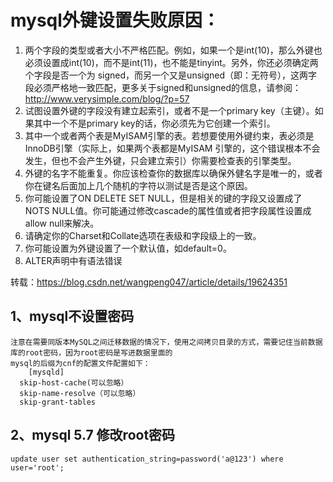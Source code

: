 # mysql外键设置失败原因：
  1.  两个字段的类型或者大小不严格匹配。例如，如果一个是int(10)，那么外键也必须设置成int(10)，而不是int(11)，也不能是tinyint。另外，你还必须确定两个字段是否一个为 signed，而另一个又是unsigned（即：无符号），这两字段必须严格地一致匹配，更多关于signed和unsigned的信息，请参阅：http://www.verysimple.com/blog/?p=57
  2. 试图设置外键的字段没有建立起索引，或者不是一个primary key（主键）。如果其中一个不是primary key的话，你必须先为它创建一个索引。
  3. 其中一个或者两个表是MyISAM引擎的表。若想要使用外键约束，表必须是InnoDB引擎（实际上，如果两个表都是MyISAM 引擎的，这个错误根本不会发生，但也不会产生外键，只会建立索引）你需要检查表的引擎类型。
  4. 外键的名字不能重复。你应该检查你的数据库以确保外健名字是唯一的，或者你在键名后面加上几个随机的字符以测试是否是这个原因。
  5. 你可能设置了ON DELETE SET NULL，但是相关的键的字段又设置成了NOTS NULL值。你可能通过修改cascade的属性值或者把字段属性设置成allow null来解决。
  6. 请确定你的Charset和Collate选项在表级和字段级上的一致。
  7. 你可能设置为外键设置了一个默认值，如default=0。
  8. ALTER声明中有语法错误
 
  转载：https://blog.csdn.net/wangpeng047/article/details/19624351 
  
  ## 1、mysql不设置密码
  ```
  注意在需要同版本MySQL之间迁移数据的情况下，使用之间拷贝目录的方式，需要记住当前数据库的root密码，因为root密码是写进数据里面的
  mysql的后缀为cnf的配置文件配置如下：
      [mysqld]
    skip-host-cache(可以忽略）
    skip-name-resolve（可以忽略）
    skip-grant-tables
  ```
  
  ## 2、mysql 5.7 修改root密码
  ```
  update user set authentication_string=password('a@123') where user='root';
  ```
